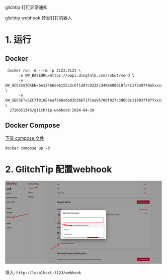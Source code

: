 glichtip 钉钉异常通知

glichtip webhook 转发钉钉机器人

# 1. 运行

## Docker

```shell
 docker run -d --rm -p 3123:3123 \
      -e GW_BASEURL=https://oapi.dingtalk.com/robot/send \
      -e GW_ACCESSTOKEN=6e124b6de6155c2c6f1d87c9225cd498608618fa4c173a9749a5xxxx \
      -e GW_SECRET=SEC7f81884eaf568a6bd3b3b671f1ea85760f027c3d6b3c11903ff87fxxxxxxxxxx \
  2720851545/glichtip-webhook:2024-04-20
```

## Docker Compose

[下载 compose 文件](https://github.com/lly-ke/glichtip-webhook/raw/main/docker-compose.yml)

```
docker compose up -d
```

# 2. GlitchTip 配置webhook

![](./pics/1.png)

填入: `http://localhost:3123/webhook`
